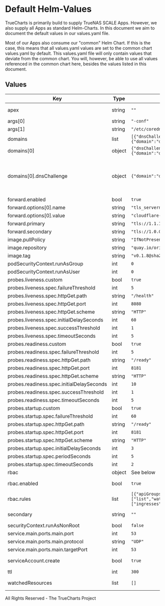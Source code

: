 # Default Helm-Values

TrueCharts is primarily build to supply TrueNAS SCALE Apps.
However, we also supply all Apps as standard Helm-Charts. In this document we aim to document the default values in our values.yaml file.

Most of our Apps also consume our "common" Helm Chart.
If this is the case, this means that all values.yaml values are set to the common chart values.yaml by default. This values.yaml file will only contain values that deviate from the common chart.
You will, however, be able to use all values referenced in the common chart here, besides the values listed in this document.

## Values

| Key | Type | Default | Description |
|-----|------|---------|-------------|
| apex | string | `""` | Override the default `serviceName.namespace` domain apex |
| args[0] | string | `"-conf"` |  |
| args[1] | string | `"/etc/coredns/Corefile"` |  |
| domains | list | `[{"dnsChallenge":{"domain":"dns01.clouddns.com","enabled":false},"domain":"example.com"}]` | list of processed domains |
| domains[0] | object | `{"dnsChallenge":{"domain":"dns01.clouddns.com","enabled":false},"domain":"example.com"}` | Delegated domain |
| domains[0].dnsChallenge | object | `{"domain":"dns01.clouddns.com","enabled":false}` | Optional configuration option for DNS01 challenge that will redirect all acme challenge requests to external cloud domain (e.g. managed by cert-manager) See: https://cert-manager.io/docs/configuration/acme/dns01/ |
| forward.enabled | bool | `true` |  |
| forward.options[0].name | string | `"tls_servername"` |  |
| forward.options[0].value | string | `"cloudflare-dns.com"` |  |
| forward.primary | string | `"tls://1.1.1.1"` |  |
| forward.secondary | string | `"tls://1.0.0.1"` |  |
| image.pullPolicy | string | `"IfNotPresent"` |  |
| image.repository | string | `"quay.io/oriedge/k8s_gateway"` |  |
| image.tag | string | `"v0.1.8@sha256:4937e28bb5dc4bd9c700a72d28e50d43929b4a9e8f64b4a306346426e6ed01e2"` |  |
| podSecurityContext.runAsGroup | int | `0` |  |
| podSecurityContext.runAsUser | int | `0` |  |
| probes.liveness.custom | bool | `true` |  |
| probes.liveness.spec.failureThreshold | int | `5` |  |
| probes.liveness.spec.httpGet.path | string | `"/health"` |  |
| probes.liveness.spec.httpGet.port | int | `8080` |  |
| probes.liveness.spec.httpGet.scheme | string | `"HTTP"` |  |
| probes.liveness.spec.initialDelaySeconds | int | `60` |  |
| probes.liveness.spec.successThreshold | int | `1` |  |
| probes.liveness.spec.timeoutSeconds | int | `5` |  |
| probes.readiness.custom | bool | `true` |  |
| probes.readiness.spec.failureThreshold | int | `5` |  |
| probes.readiness.spec.httpGet.path | string | `"/ready"` |  |
| probes.readiness.spec.httpGet.port | int | `8181` |  |
| probes.readiness.spec.httpGet.scheme | string | `"HTTP"` |  |
| probes.readiness.spec.initialDelaySeconds | int | `10` |  |
| probes.readiness.spec.successThreshold | int | `1` |  |
| probes.readiness.spec.timeoutSeconds | int | `5` |  |
| probes.startup.custom | bool | `true` |  |
| probes.startup.spec.failureThreshold | int | `60` |  |
| probes.startup.spec.httpGet.path | string | `"/ready"` |  |
| probes.startup.spec.httpGet.port | int | `8181` |  |
| probes.startup.spec.httpGet.scheme | string | `"HTTP"` |  |
| probes.startup.spec.initialDelaySeconds | int | `3` |  |
| probes.startup.spec.periodSeconds | int | `5` |  |
| probes.startup.spec.timeoutSeconds | int | `2` |  |
| rbac | object | See below | Create a ClusterRole and ClusterRoleBinding |
| rbac.enabled | bool | `true` | Enables or disables the ClusterRole and ClusterRoleBinding |
| rbac.rules | list | `[{"apiGroups":[""],"resources":["services","namespaces"],"verbs":["list","watch"]},{"apiGroups":["extensions","networking.k8s.io"],"resources":["ingresses"],"verbs":["list","watch"]}]` | Set Rules on the ClusterRole |
| secondary | string | `""` | Service name of a secondary DNS server (should be `serviceName.namespace`) |
| securityContext.runAsNonRoot | bool | `false` |  |
| service.main.ports.main.port | int | `53` |  |
| service.main.ports.main.protocol | string | `"UDP"` |  |
| service.main.ports.main.targetPort | int | `53` |  |
| serviceAccount.create | bool | `true` | Specifies whether a service account should be created |
| ttl | int | `300` | TTL for non-apex responses (in seconds) |
| watchedResources | list | `[]` | Limit what kind of resources to watch, e.g. watchedResources: ["Ingress"] |

All Rights Reserved - The TrueCharts Project
